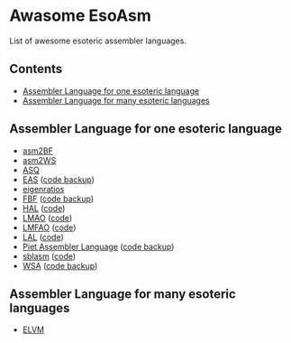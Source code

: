 # Awasome EsoAsm
List of awesome esoteric assembler languages.

## Contents
* [Assembler Language for one esoteric language](#one)
* [Assembler Language for many esoteric languages](#many)

## Assembler Language for one esoteric language
* [asm2BF](https://esolangs.org/wiki/Asm2bf)
* [asm2WS](https://github.com/kspalaiologos/asm2ws)
* [ASQ](http://mazonka.com/subleq/)
* [EAS](http://www.miketaylor.org.uk/tech/eta/doc/easman.html) ([code backup](https://github.com/helvm/eta))
* [eigenratios](http://eigenratios.blogspot.com/2006/09/mark-ii-oisc-self-interpreter.html)
* [FBF](http://www.inshame.com/search/label/My%20Progs%3A%20FuckBrainfuck) ([code backup](https://github.com/esovm/FuckBrainFuck))
* [HAL](https://www.trs.cm.is.nagoya-u.ac.jp/projects/Malbolge/hal/hal-def.html.en) ([code](https://git.trs.css.i.nagoya-u.ac.jp/malbolge/ternary))
* [LMAO](https://lutter.cc/malbolge/assembler.html) ([code](https://github.com/esoteric-programmer/LMAO))
* [LMFAO](https://lutter.cc/unshackled/assembler.html) ([code](https://github.com/esoteric-programmer/LMFAO))
* [LAL](https://www.trs.cm.is.nagoya-u.ac.jp/projects/Malbolge/lal/lal-def.html.en) ([code](https://git.trs.css.i.nagoya-u.ac.jp/malbolge/lowass)) 
* [Piet Assembler Language](https://www.toothycat.net/wiki/wiki.pl?MoonShadow/Piet) ([code backup](https://github.com/helvm/Piet))
* [sblasm](https://techtinkering.com/articles/subleq-a-one-instruction-set-computer/) ([code](https://github.com/lawrencewoodman/sblasm))
* [WSA](https://helvm.github.io/wsa/intro.html) ([code backup](https://github.com/helvm/wsa))
  
## Assembler Language for many esoteric languages
* [ELVM](https://github.com/shinh/elvm/blob/master/ELVM.md)
